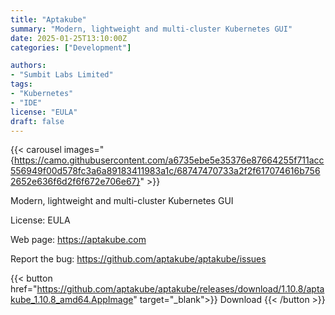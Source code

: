 ```yaml
---
title: "Aptakube"
summary: "Modern, lightweight and multi-cluster Kubernetes GUI"
date: 2025-01-25T13:10:00Z
categories: ["Development"]

authors:
- "Sumbit Labs Limited"
tags: 
- "Kubernetes"
- "IDE"
license: "EULA"
draft: false
---
```

{{< carousel images="{https://camo.githubusercontent.com/a6735ebe5e35376e87664255f711acc556949f00d578fc3a6a89183411983a1c/68747470733a2f2f617074616b7562652e636f6d2f6f672e706e67}" >}}

Modern, lightweight and multi-cluster Kubernetes GUI

License: EULA

Web page: <https://aptakube.com>

Report the bug: <https://github.com/aptakube/aptakube/issues>  

{{< button href="https://github.com/aptakube/aptakube/releases/download/1.10.8/aptakube_1.10.8_amd64.AppImage" target="_blank">}}
Download
{{< /button >}}